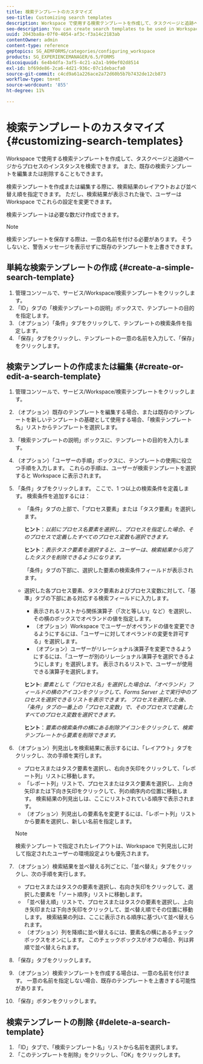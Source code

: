 ```yaml
---
title: 検索テンプレートのカスタマイズ
seo-title: Customizing search templates
description: Workspace で使用する検索テンプレートを作成して、タスクページと追跡ページからプロセスのインスタンスを検索できます。 また、既存の検索テンプレートを編集または削除することもできます。
seo-description: You can create search templates to be used in Workspace to search for instances of processes from the To Do and Tracking pages. You can also edit or delete existing search templates.
uuid: 2043ba8a-07f0-4054-af3c-f3a14c2183ab
contentOwner: admin
content-type: reference
geptopics: SG_AEMFORMS/categories/configuring_workspace
products: SG_EXPERIENCEMANAGER/6.5/FORMS
discoiquuid: 6e4b4dfa-3af5-4c21-a2a1-b90ef02d8514
exl-id: bf69de86-2ca6-4d21-936c-07c1debacfa0
source-git-commit: c4cd9a61a226ace2a72d60b5b7b7432de12cb873
workflow-type: tm+mt
source-wordcount: '855'
ht-degree: 11%

---
```


# 検索テンプレートのカスタマイズ {#customizing-search-templates}

Workspace で使用する検索テンプレートを作成して、タスクページと追跡ページからプロセスのインスタンスを検索できます。 また、既存の検索テンプレートを編集または削除することもできます。

検索テンプレートを作成または編集する際に、検索結果のレイアウトおよび並べ替え順を指定できます。 ただし、検索結果が表示された後で、ユーザーは Workspace でこれらの設定を変更できます。

検索テンプレートは必要な数だけ作成できます。

>[!NOTE]
>
>検索テンプレートを保存する際は、一意の名前を付ける必要があります。 そうしないと、警告メッセージを表示せずに既存のテンプレートを上書きできます。

## 単純な検索テンプレートの作成 {#create-a-simple-search-template}

1. 管理コンソールで、サービス/Workspace/検索テンプレートをクリックします。
1. 「ID」タブの「検索テンプレートの説明」ボックスで、テンプレートの目的を指定します。
1. （オプション）「条件」タブをクリックして、テンプレートの検索条件を指定します。
1. 「保存」タブをクリックし、テンプレートの一意の名前を入力して、「保存」をクリックします。

## 検索テンプレートの作成または編集 {#create-or-edit-a-search-template}

1. 管理コンソールで、サービス/Workspace/検索テンプレートをクリックします。
1. （オプション）既存のテンプレートを編集する場合、または既存のテンプレートを新しいテンプレートの基礎として使用する場合、「検索テンプレート名」リストからテンプレートを選択します。
1. 「検索テンプレートの説明」ボックスに、テンプレートの目的を入力します。
1. （オプション）「ユーザーの手順」ボックスに、テンプレートの使用に役立つ手順を入力します。 これらの手順は、ユーザーが検索テンプレートを選択すると Workspace に表示されます。
1. 「条件」タブをクリックします。 ここで、1 つ以上の検索条件を定義します。 検索条件を追加するには：

   * 「条件」タブの上部で、「プロセス要素」または「タスク要素」を選択します。

     **ヒント**：*以前にプロセス名要素を選択し、プロセスを指定した場合、そのプロセスで定義したすべてのプロセス変数も選択できます。*

     **ヒント**：*表示タスク要素を選択すると、ユーザーは、検索結果から完了したタスクを削除できるようになります。*

     「条件」タブの下部に、選択した要素の検索条件フィールドが表示されます。

   * 選択した各プロセス要素、タスク要素およびプロセス変数に対して、「基準」タブの下部にある対応する検索フィールドに入力します。

      * 表示されるリストから関係演算子（「次と等しい」など）を選択し、その横のボックスでオペランドの値を指定します。
      * （オプション）Workspace でユーザーがオペランドの値を変更できるようにするには、「ユーザーに対してオペランドの変更を許可する」を選択します。
      * （オプション）ユーザーがリレーショナル演算子を変更できるようにするには、「ユーザーが別のリレーショナル演算子を選択できるようにします」を選択します。 表示されるリストで、ユーザーが使用できる演算子を選択します。

     **ヒント**: *要素として「プロセス名」を選択した場合は、「オペランド」フィールドの横のアイコンをクリックして、Forms Server 上で実行中のプロセスを選択できるリストを表示できます。 プロセスを選択した後、「条件」タブの一番上の「プロセス変数」で、そのプロセスで定義したすべてのプロセス変数を選択できます。*

     **ヒント**：*要素の検索条件の横にある削除アイコンをクリックして、検索テンプレートから要素を削除できます。*

1. （オプション）列見出しを検索結果に表示するには、「レイアウト」タブをクリックし、次の手順を実行します。

   * プロセスまたはタスク要素を選択し、右向き矢印をクリックして、「レポート列」リストに移動します。
   * 「レポート列」リストで、プロセスまたはタスク要素を選択し、上向き矢印または下向き矢印をクリックして、列の順序内の位置に移動します。 検索結果の列見出しは、ここにリストされている順序で表示されます。
   * （オプション）列見出しの要素名を変更するには、「レポート列」リストから要素を選択し、新しい名前を指定します。

   >[!NOTE]
   >
   >検索テンプレートで指定されたレイアウトは、Workspace で列見出しに対して指定されたユーザーの環境設定よりも優先されます。

1. （オプション）検索結果を並べ替える列ごとに、「並べ替え」タブをクリックし、次の手順を実行します。

   * プロセスまたはタスクの要素を選択し、右向き矢印をクリックして、選択した要素を「ソート順序」リストに移動します。
   * 「並べ替え順」リストで、プロセスまたはタスクの要素を選択し、上向き矢印または下向き矢印をクリックして、並べ替え順でその位置に移動します。 検索結果の列は、ここに表示される順序に基づいて並べ替えられます。
   * （オプション）列を降順に並べ替えるには、要素名の横にあるチェックボックスをオンにします。 このチェックボックスがオフの場合、列は昇順で並べ替えられます。

1. 「保存」タブをクリックします。
1. （オプション）検索テンプレートを作成する場合は、一意の名前を付けます。 一意の名前を指定しない場合、既存のテンプレートを上書きする可能性があります。
1. 「保存」ボタンをクリックします。

## 検索テンプレートの削除 {#delete-a-search-template}

1. 「ID」タブで、「検索テンプレート名」リストから名前を選択します。
1. 「このテンプレートを削除」をクリックし、「OK」をクリックします。
